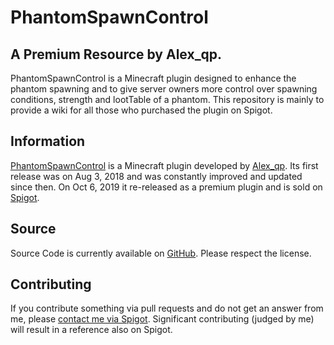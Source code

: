 PhantomSpawnControl
===================
A Premium Resource by Alex_qp.
------------------------------

PhantomSpawnControl is a Minecraft plugin designed to enhance the phantom spawning and to give server owners more control over spawning conditions, strength and lootTable of a phantom. This repository is mainly to provide a wiki for all those who purchased the plugin on Spigot.


Information
------------
[PhantomSpawnControl](https://www.spigotmc.org/resources/phantomspawncontrol-1-13-x-1-15-x.71538/) is a Minecraft plugin developed by [Alex_qp](https://www.spigotmc.org/resources/authors/alex_qp.306806/). Its first release was on Aug 3, 2018 and was constantly improved and updated since then. On Oct 6, 2019 it re-released as a premium plugin and is sold on [Spigot](https://www.spigotmc.org/).

Source
------
Source Code is currently available on [GitHub](https://github.com/Alex39099/PhantomSpawnControl). Please respect the license.

Contributing
------
If you contribute something via pull requests and do not get an answer from me, please [contact me via Spigot](https://www.spigotmc.org/resources/authors/alex_qp.306806/). Significant contributing (judged by me) will result in a reference also on Spigot.

